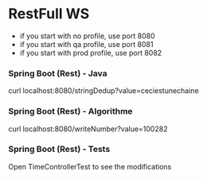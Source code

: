 # RestFull WS
- if you start with no profile, use port 8080
- if you start with qa profile, use port 8081
- if you start with prod profile, use port 8082

### Spring Boot (Rest) - Java
curl localhost:8080/stringDedup?value=ceciestunechaine

### Spring Boot (Rest) - Algorithme
curl localhost:8080/writeNumber?value=100282

### Spring Boot (Rest) - Tests
Open TimeControllerTest to see the modifications